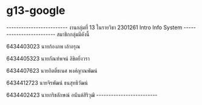 # g13-google
-*-*-*-*-*-*-*-*-*-*-*-*-*-*-*-*-*-*-*-*-*-*-*-*-
งานกลุ่มที่ 13 ในรายวิชา 2301261 Intro Info System
-*-*-*-*-*-*-*-*-*-*-*-*-*-*-*-*-*-*-*-*-*-*-*-*-
สมาชิกกลุ่มมีดังนี้

6434403023 นายก้องภพ  เล้าอรุณ

6434405323 นายกัณฑ์พจน์ ลิขิตยิ่งวรา

6434407623 นายกิตติ์ธเนศ พงศ์ญาณพัฒน์

6434412723 นายจิรพัฒน์ ธนสุทธิวัฒน์

6434402423 นายกริชลักษณ์ อนันต์สิริวุฒิ
-*-*-*-*-*-*-*-*-*-*-*-*-*-*-*-*-*-*-*-*-*-*-*-*-
